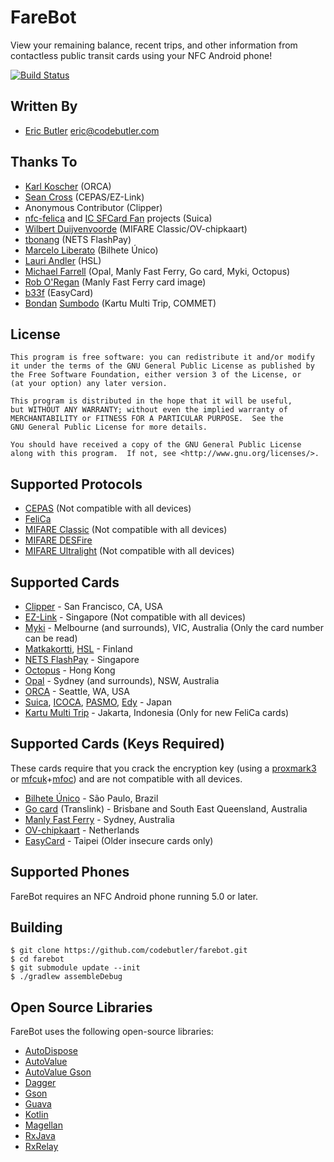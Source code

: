 # FareBot

View your remaining balance, recent trips, and other information from contactless public transit cards using your NFC Android phone!

[![Build Status](https://travis-ci.org/codebutler/farebot.svg?branch=master)](https://travis-ci.org/codebutler/farebot)

## Written By

* [Eric Butler][5] <eric@codebutler.com>

## Thanks To

* [Karl Koscher][3] (ORCA)
* [Sean Cross][4] (CEPAS/EZ-Link)
* Anonymous Contributor (Clipper)
* [nfc-felica][13] and [IC SFCard Fan][14] projects (Suica)
* [Wilbert Duijvenvoorde](https://github.com/wandcode) (MIFARE Classic/OV-chipkaart)
* [tbonang](https://github.com/tbonang) (NETS FlashPay)
* [Marcelo Liberato](https://github.com/mliberato) (Bilhete Único)
* [Lauri Andler](https://github.com/landler/) (HSL)
* [Michael Farrell](https://github.com/micolous/) (Opal, Manly Fast Ferry, Go card, Myki, Octopus)
* [Rob O'Regan](http://www.robx1.net/nswtkt/private/manlyff/manlyff.htm) (Manly Fast Ferry card image)
* [b33f](http://www.fuzzysecurity.com/tutorials/rfid/4.html) (EasyCard)
* [Bondan](https://github.com/sybond) [Sumbodo](http://sybond.web.id) (Kartu Multi Trip, COMMET)

## License

    This program is free software: you can redistribute it and/or modify
    it under the terms of the GNU General Public License as published by
    the Free Software Foundation, either version 3 of the License, or
    (at your option) any later version.

    This program is distributed in the hope that it will be useful,
    but WITHOUT ANY WARRANTY; without even the implied warranty of
    MERCHANTABILITY or FITNESS FOR A PARTICULAR PURPOSE.  See the
    GNU General Public License for more details.

    You should have received a copy of the GNU General Public License
    along with this program.  If not, see <http://www.gnu.org/licenses/>.

## Supported Protocols

* [CEPAS][2] (Not compatible with all devices)
* [FeliCa][8]
* [MIFARE Classic][23] (Not compatible with all devices)
* [MIFARE DESFire][6]
* [MIFARE Ultralight][24] (Not compatible with all devices)

## Supported Cards

* [Clipper][1] - San Francisco, CA, USA
* [EZ-Link][7] - Singapore (Not compatible with all devices)
* [Myki][21] - Melbourne (and surrounds), VIC, Australia (Only the card number can be read)
* [Matkakortti][16], [HSL][17] - Finland
* [NETS FlashPay](http://www.netsflashpay.com.sg/) - Singapore
* [Octopus][25] - Hong Kong
* [Opal][18] - Sydney (and surrounds), NSW, Australia
* [ORCA][0] - Seattle, WA, USA
* [Suica][9], [ICOCA][10], [PASMO][11], [Edy][12] - Japan
* [Kartu Multi Trip][26] - Jakarta, Indonesia (Only for new FeliCa cards)

## Supported Cards (Keys Required)

These cards require that you crack the encryption key (using a [proxmark3](https://github.com/Proxmark/proxmark3/wiki/Mifare-HowTo#how-can-i-break-a-card) 
or [mfcuk](https://github.com/nfc-tools/mfcuk)+[mfoc](https://github.com/nfc-tools/mfoc)) and are not compatible with all devices.

* [Bilhete Único](http://www.sptrans.com.br/bilhete_unico/) - São Paulo, Brazil
* [Go card][20] (Translink) - Brisbane and South East Queensland, Australia
* [Manly Fast Ferry][19] - Sydney, Australia 
* [OV-chipkaart](http://www.ov-chipkaart.nl/) - Netherlands
* [EasyCard](http://www.easycard.com.tw/english/index.asp) - Taipei (Older insecure cards only)

## Supported Phones

FareBot requires an NFC Android phone running 5.0 or later.

## Building

    $ git clone https://github.com/codebutler/farebot.git
    $ cd farebot
    $ git submodule update --init
    $ ./gradlew assembleDebug

## Open Source Libraries

FareBot uses the following open-source libraries:

* [AutoDispose](https://github.com/uber/AutoDispose)
* [AutoValue](https://github.com/google/auto/tree/master/value)
* [AutoValue Gson](https://github.com/rharter/auto-value-gson)
* [Dagger](https://google.github.io/dagger/)
* [Gson](https://github.com/google/gson)
* [Guava](https://github.com/google/guava)
* [Kotlin](https://kotlinlang.org/)
* [Magellan](https://github.com/wealthfront/magellan/)
* [RxJava](https://github.com/ReactiveX/RxJava)
* [RxRelay](https://github.com/JakeWharton/RxRelay)

[0]: http://www.orcacard.com/
[1]: https://www.clippercard.com/
[2]: https://en.wikipedia.org/wiki/CEPAS
[3]: https://twitter.com/#!/supersat
[4]: https://twitter.com/#!/xobs
[5]: https://twitter.com/#!/codebutler
[6]: https://en.wikipedia.org/wiki/MIFARE#MIFARE_DESFire
[7]: http://www.ezlink.com.sg/
[8]: https://en.wikipedia.org/wiki/FeliCa
[9]: https://en.wikipedia.org/wiki/Suica
[10]: https://en.wikipedia.org/wiki/ICOCA
[11]: https://en.wikipedia.org/wiki/PASMO
[12]: https://en.wikipedia.org/wiki/Edy
[13]: http://code.google.com/p/nfc-felica/
[14]: http://www014.upp.so-net.ne.jp/SFCardFan/
[16]: http://www.hsl.fi/EN/passengersguide/travelcard/Pages/default.aspx
[17]: http://www.hsl.fi/EN/
[18]: http://www.opal.com.au/
[19]: http://www.manlyfastferry.com.au/
[20]: http://translink.com.au/tickets-and-fares/go-card
[21]: http://ptv.vic.gov.au/
[23]: https://en.wikipedia.org/wiki/MIFARE#MIFARE_Classic
[24]: https://en.wikipedia.org/wiki/MIFARE#MIFARE_Ultralight_and_MIFARE_Ultralight_EV1
[25]: http://www.octopus.com.hk/home/en/index.html
[26]: https://en.wikipedia.org/wiki/Kereta_Commuter_Indonesia

